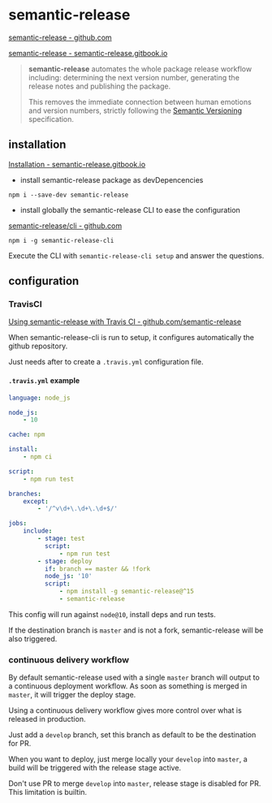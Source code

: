 # semantic-release

[semantic-release - github.com](https://github.com/semantic-release)

[semantic-release - semantic-release.gitbook.io](https://semantic-release.gitbook.io/semantic-release/)

> **semantic-release** automates the whole package release workflow including: determining the next version number, generating the release notes and publishing the package.
>
> This removes the immediate connection between human emotions and version numbers, strictly following the [Semantic Versioning](http://semver.org) specification.

## installation

[Installation - semantic-release.gitbook.io](https://semantic-release.gitbook.io/semantic-release/usage/installation)

- install semantic-release package as devDepencencies

`npm i --save-dev semantic-release`

- install globally the semantic-release CLI to ease the configuration

[semantic-release/cli - github.com](https://github.com/semantic-release/cli)

`npm i -g semantic-release-cli`

Execute the CLI with `semantic-release-cli setup` and answer the questions.

## configuration

### TravisCI

[Using semantic-release with Travis CI - github.com/semantic-release](https://github.com/semantic-release/semantic-release/blob/master/docs/recipes/travis.md)

When semantic-release-cli is run to setup, it configures automatically the github repository.

Just needs after to create a `.travis.yml` configuration file.

#### `.travis.yml` example

```yaml
language: node_js

node_js:
    - 10

cache: npm

install:
    - npm ci

script:
    - npm run test

branches:
    except:
        - '/^v\d+\.\d+\.\d+$/'

jobs:
    include:
        - stage: test
          script:
              - npm run test
        - stage: deploy
          if: branch == master && !fork
          node_js: '10'
          script:
              - npm install -g semantic-release@^15
              - semantic-release

```

This config will run against `node@10`, install deps and run tests.

If the destination branch is `master` and is not a fork, semantic-release will be also triggered.

### continuous delivery workflow

By default semantic-release used with a single `master` branch will output to a continuous deployment workflow.
As soon as something is merged in `master`, it will trigger the deploy stage.

Using a continuous delivery workflow gives more control over what is released in production.

Just add a `develop` branch, set this branch as default to be the destination for PR.

When you want to deploy, just merge locally your `develop` into `master`, a build will be triggered with the release stage active.

Don't use PR to merge `develop` into `master`, release stage is disabled for PR. This limitation is builtin.
